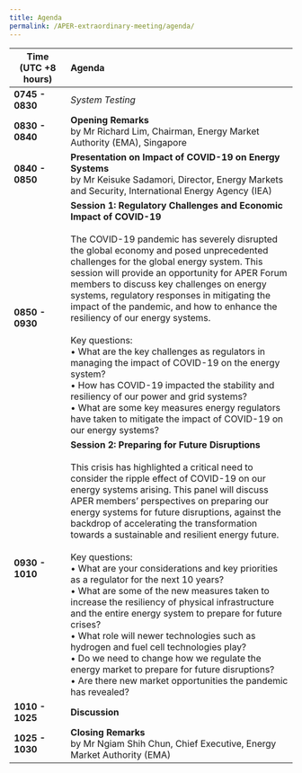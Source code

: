 ```yaml
---
title: Agenda
permalink: /APER-extraordinary-meeting/agenda/
---
```

<style>
  table th:first-of-type {width: 20%}
  table th:nth-of-type(2) {width: 80%}
</style>
| **Time<br>(UTC +8 hours)** | **Agenda** |
|---|:----|
| **0745 - 0830** | *System Testing* |
| **0830 - 0840** | **Opening Remarks**<br>by Mr Richard Lim, Chairman, Energy Market Authority (EMA), Singapore |
| **0840 - 0850** | **Presentation on Impact of COVID-19 on Energy Systems**<br>by Mr Keisuke Sadamori, Director, Energy Markets and Security, International Energy Agency (IEA) |
| **0850 - 0930** | **Session 1: Regulatory Challenges and Economic Impact of COVID-19**<br><br>The COVID-19 pandemic has severely disrupted the global economy and posed unprecedented challenges for the global energy system. This session will provide an opportunity for APER Forum members to discuss key challenges on energy systems, regulatory responses in mitigating the impact of the pandemic, and how to enhance the resiliency of our energy systems.<br><br>Key questions:<br>• What are the key challenges as regulators in managing the impact of COVID-19 on the    energy system?<br>• How has COVID-19 impacted the stability and resiliency of our power and grid systems?<br>• What are some key measures energy regulators have taken to mitigate the impact of COVID-19 on our energy systems? |
| **0930 - 1010** | **Session 2: Preparing for Future Disruptions**<br><br>This crisis has highlighted a critical need to consider the ripple effect of COVID-19 on our energy systems arising. This panel will discuss APER members’ perspectives on preparing our energy systems for future disruptions, against the backdrop of accelerating the transformation towards a sustainable and resilient energy future.<br><br>Key questions:<br>• What are your considerations and key priorities as a regulator for the next 10 years?<br>• What are some of the new measures taken to increase the resiliency of physical infrastructure and the entire energy system to prepare for future crises?<br>• What role will newer technologies such as hydrogen and fuel cell technologies play?<br>• Do we need to change how we regulate the energy market to prepare for future disruptions?<br>• Are there new market opportunities the pandemic has revealed? |
| **1010 - 1025** | **Discussion** |
| **1025 - 1030** | **Closing Remarks**<br>by Mr Ngiam Shih Chun, Chief Executive, Energy Market Authority (EMA) |
